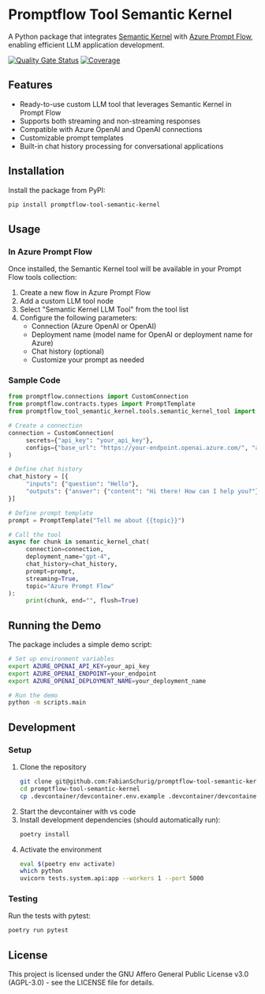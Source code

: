 # Promptflow Tool Semantic Kernel

A Python package that integrates [Semantic Kernel](https://github.com/microsoft/semantic-kernel) with [Azure Prompt Flow](https://github.com/microsoft/promptflow), enabling efficient LLM application development.

[![Quality Gate Status](https://sonarcloud.io/api/project_badges/measure?project=FabianSchurig_promptflow-tool-semantic-kernel&metric=alert_status)](https://sonarcloud.io/summary/new_code?id=FabianSchurig_promptflow-tool-semantic-kernel)
[![Coverage](https://sonarcloud.io/api/project_badges/measure?project=FabianSchurig_promptflow-tool-semantic-kernel&metric=coverage)](https://sonarcloud.io/summary/new_code?id=FabianSchurig_promptflow-tool-semantic-kernel)

## Features

- Ready-to-use custom LLM tool that leverages Semantic Kernel in Prompt Flow
- Supports both streaming and non-streaming responses
- Compatible with Azure OpenAI and OpenAI connections
- Customizable prompt templates
- Built-in chat history processing for conversational applications

## Installation

Install the package from PyPI:

```bash
pip install promptflow-tool-semantic-kernel
```

## Usage

### In Azure Prompt Flow

Once installed, the Semantic Kernel tool will be available in your Prompt Flow tools collection:

1. Create a new flow in Azure Prompt Flow
2. Add a custom LLM tool node
3. Select "Semantic Kernel LLM Tool" from the tool list
4. Configure the following parameters:
    - Connection (Azure OpenAI or OpenAI)
    - Deployment name (model name for OpenAI or deployment name for Azure)
    - Chat history (optional)
    - Customize your prompt as needed

### Sample Code

```python
from promptflow.connections import CustomConnection
from promptflow.contracts.types import PromptTemplate
from promptflow_tool_semantic_kernel.tools.semantic_kernel_tool import semantic_kernel_chat

# Create a connection
connection = CustomConnection(
     secrets={"api_key": "your_api_key"},
     configs={"base_url": "https://your-endpoint.openai.azure.com/", "api_type": "azure"}
)

# Define chat history
chat_history = [{
     "inputs": {"question": "Hello"},
     "outputs": {"answer": {"content": "Hi there! How can I help you?"}}
}]

# Define prompt template
prompt = PromptTemplate("Tell me about {{topic}}")

# Call the tool
async for chunk in semantic_kernel_chat(
     connection=connection,
     deployment_name="gpt-4",
     chat_history=chat_history,
     prompt=prompt,
     streaming=True,
     topic="Azure Prompt Flow"
):
     print(chunk, end="", flush=True)
```

## Running the Demo

The package includes a simple demo script:

```bash
# Set up environment variables
export AZURE_OPENAI_API_KEY=your_api_key
export AZURE_OPENAI_ENDPOINT=your_endpoint
export AZURE_OPENAI_DEPLOYMENT_NAME=your_deployment_name

# Run the demo
python -m scripts.main
```

## Development

### Setup

1. Clone the repository
     ```bash
     git clone git@github.com:FabianSchurig/promptflow-tool-semantic-kernel.git
     cd promptflow-tool-semantic-kernel
     cp .devcontainer/devcontainer.env.example .devcontainer/devcontainer.env
     ```
2. Start the devcontainer with vs code
3. Install development dependencies (should automatically run):
     ```bash
     poetry install
     ```
4. Activate the environment
     ```bash
     eval $(poetry env activate)
     which python
     uvicorn tests.system.api:app --workers 1 --port 5000
     ```

### Testing

Run the tests with pytest:

```bash
poetry run pytest
```

## License

This project is licensed under the GNU Affero General Public License v3.0 (AGPL-3.0) - see the LICENSE file for details.